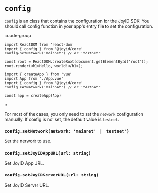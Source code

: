 # `config`

`config` is an class that contains the configuration for the JoyID SDK. You should call config function in your app's entry file to set the configuration.

::code-group

  ```js{2,3} [React App]
import ReactDOM from 'react-dom'
import { config } from '@joyid/core'
config.setNetwork('mainnet') // or 'testnet'

const root = ReactDOM.createRoot(document.getElementById('root'));
root.render(<h1>Hello, world!</h1>);
  ```

  ```js{3,4} [Vue App]
import { createApp } from 'vue'
import App from './App.vue'
import { config } from '@joyid/core'
config.setNetwork('mainnet') // or 'testnet'

const app = createApp(App)
  ```

::

For most of the cases, you only need to set the `network` configuration manually. If config is not set, the default value is `testnet`.

### `config.setNetwork(network: 'mainnet' | 'testnet')`

Set the network to use.

### `config.setJoyIDAppURL(url: string)`

Set JoyID App URL.

### `config.setJoyIDServerURL(url: string)`

Set JoyID Server URL.
